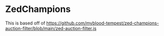 # ZedChampions
This is based off of https://github.com/myblood-tempest/zed-champions-auction-filter/blob/main/zed-auction-filter.js
